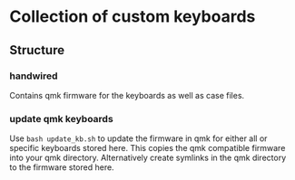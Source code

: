 # Collection of custom keyboards

## Structure
### handwired
Contains qmk firmware for the keyboards as well as case files.
### update qmk keyboards
Use `bash update_kb.sh` to update the firmware in qmk for either all or specific keyboards stored here. This copies the qmk compatible firmware into your qmk directory. Alternatively create symlinks in the qmk directory to the firmware stored here.
